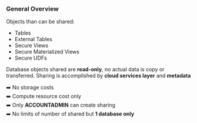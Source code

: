 ### General Overview

Objects than can be shared:

- Tables
- External Tables
- Secure Views
- Secure Materialized Views
- Secure UDFs

Database objects shared are **read-only**, no actual data is copy or transferred.  Sharing is accomplished by **cloud services layer** and **metadata**

:arrow_right: No storage costs\
:arrow_right: Compute resource cost only\
:arrow_right: Only **ACCOUNTADMIN** can create sharing\
:arrow_right: No limits of number of shared but **1 database only**


